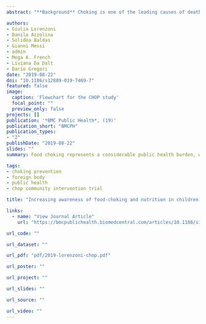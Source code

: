 ```yaml
---
abstract: "**Background** Choking is one of the leading causes of death among unintentional injuries in young children. Food choking represents a considerable public health burden, which might be reduced through increased effective preventative education programs. We present a protocol for a community intervention trial termed CHOP (CHOking Prevention project) that aimed to teach Italian families how to prevent food choking injuries and increase knowledge relating to nutrition. **Methods** Italian educational facilities were enrolled. Stratified randomization blocked by geographical area was performed. Each stratum was randomized to one of three different intervention strategies or to a control group. Educational intervention was delivered in the schools by experts and certified trainers as per the following three intervention strategies: directly to families (Strategy A); to teaching staff only, who subsequently delivered the same educational intervention to families (Strategy B); to health service staff only, who then delivered the educational intervention to teaching staff, who subsequently delivered the intervention to families (Strategy C). Participants completed a questionnaire about their knowledge on the topics presented during the educational interventions (pre-, post-, and follow-up of intervention). Information from the questionnaires was synthetized into 6 indicators in order to measure how effective each intervention strategy was. **Discussion** The issue of food choking injuries in children is relevant to public health. The protocol we present provides an opportunity to progress towards overcoming such challenges through a working model that can be implemented also in other countries."

authors:
- Giulia Lorenzoni
- Danila Azzolina
- Solidea Baldas
- Gianni Messi
- admin
- Mega A. French
- Liviana Da Dalt 
- Dario Gregori
date: "2019-08-22"
doi: "10.1186/s12889-019-7469-7"
featured: false
image:
  caption: 'Flowchart for the CHOP study'
  focal_point: ""
  preview_only: false
projects: []
publication: '*BMC Public Health*, (19)'
publication_short: "BMCPH"
publication_types:
- "2"
publishDate: "2019-08-22"
slides: ""
summary: Food choking represents a considerable public health burden, which might be reduced through increased effective preventative education programs. We present a protocol for a community intervention trial termed CHOP (CHOking Prevention project) that aimed to teach Italian families how to prevent food choking injuries and increase knowledge relating to nutrition. The protocol we present provides an opportunity to progress towards overcoming such challenges through a working model that can be implemented also in other countries.

tags:
- choking prevention
- foreign body
- public health
- chop community intervention trial

title: "Increasing awareness of food-choking and nutrition in children through education of caregivers: the CHOP community intervention trial study protocol"

links:
  - name: "View Journal Article"
    url: "https://bmcpublichealth.biomedcentral.com/articles/10.1186/s12889-019-7469-7"

url_code: ""

url_dataset: ""

url_pdf: "pdf/2019-lorenzoni-chop.pdf"

url_poster: ""

url_project: ""

url_slides: ""

url_source: ""

url_video: ""
---
```


